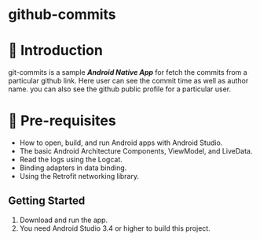 # github-commits

# 📝 Introduction

git-commits is a sample ***Android Native App*** for fetch the commits from a particular github link. Here user can see the commit time as well as author name.  you can also see the github public profile for a particular user.

# 🚦 Pre-requisites
- How to open, build, and run Android apps with Android Studio.
- The basic Android Architecture Components, ViewModel, and LiveData. 
- Read the logs using the Logcat.
- Binding adapters in data binding.
- Using the Retrofit networking library.

Getting Started
---------------
1. Download and run the app.
2. You need Android Studio 3.4 or higher to build this project.


